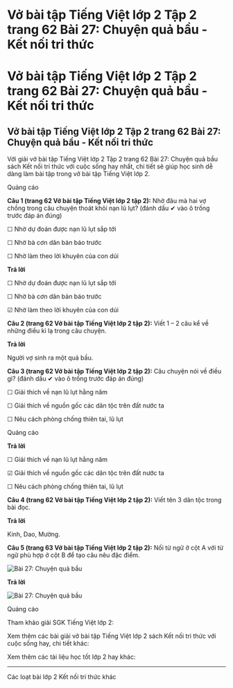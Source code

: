 # Vở bài tập Tiếng Việt lớp 2 Tập 2 trang 62 Bài 27: Chuyện quả bầu - Kết nối tri thức

# Vở bài tập Tiếng Việt lớp 2 Tập 2 trang 62 Bài 27: Chuyện quả bầu - Kết nối tri thức

## Vở bài tập Tiếng Việt lớp 2 Tập 2 trang 62 Bài 27: Chuyện quả bầu - Kết nối tri thức

Với giải vở bài tập Tiếng Việt lớp 2 Tập 2 trang 62 Bài 27: Chuyện quả bầu sách Kết nối tri thức với cuộc sống hay nhất, chi tiết sẽ giúp học sinh dễ dàng làm bài tập trong vở bài tập Tiếng Việt lớp 2.

Quảng cáo

**Câu 1 (trang 62 Vở bài tập Tiếng Việt lớp 2 tập 2):** Nhờ đâu mà hai vợ chồng trong câu chuyện thoát khỏi nạn lũ lụt? (đánh dấu ✔ vào ô trống trước đáp án đúng)

☐ Nhờ dự đoán được nạn lũ lụt sắp tới

☐ Nhờ bà cơn dân bản báo trước

☐ Nhờ làm theo lời khuyên của con dúi

**Trả lời**

☐ Nhờ dự đoán được nạn lũ lụt sắp tới

☐ Nhờ bà cơn dân bản báo trước

☑ Nhờ làm theo lời khuyên của con dúi

**Câu 2 (trang 62 Vở bài tập Tiếng Việt lớp 2 tập 2):** Viết 1 – 2 câu kể về những điều kì lạ trong câu chuyện.

**Trả lời**

Người vợ sinh ra một quả bầu.

**Câu 3 (trang 62 Vở bài tập Tiếng Việt lớp 2 tập 2):** Câu chuyện nói về điều gì? (đánh dấu ✔ vào ô trống trước đáp án đúng)

☐ Giải thích về nạn lũ lụt hằng năm

☐ Giải thích về nguồn gốc các dân tộc trên đất nước ta

☐ Nêu cách phòng chống thiên tai, lũ lụt

Quảng cáo

**Trả lời**

☐ Giải thích về nạn lũ lụt hằng năm

☑ Giải thích về nguồn gốc các dân tộc trên đất nước ta

☐ Nêu cách phòng chống thiên tai, lũ lụt

**Câu 4 (trang 62 Vở bài tập Tiếng Việt lớp 2 tập 2):** Viết tên 3 dân tộc trong bài đọc.

**Trả lời**

Kinh, Dao, Mường.

**Câu 5 (trang 63 Vở bài tập Tiếng Việt lớp 2 tập 2):** Nối từ ngữ ở cột A với từ ngữ phù hợp ở cột B để tạo câu nêu đặc điểm.

![Bài 27: Chuyện quả bầu](https://vietjack.com/vbt-tieng-viet-2-kn/images/bai-27-chuyen-qua-bau-35428.png)

**Trả lời**

![Bài 27: Chuyện quả bầu](https://vietjack.com/vbt-tieng-viet-2-kn/images/bai-27-chuyen-qua-bau-35429.png)

Quảng cáo

Tham khảo giải SGK Tiếng Việt lớp 2:

Xem thêm các bài giải vở bài tập Tiếng Việt lớp 2 sách Kết nối tri thức với cuộc sống hay, chi tiết khác:

Xem thêm các tài liệu học tốt lớp 2 hay khác:

* * *

Các loạt bài lớp 2 Kết nối tri thức khác
